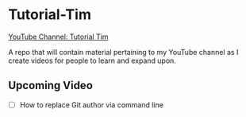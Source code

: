 # Tutorial-Tim
[YouTube Channel: Tutorial Tim](http://www.youtube.com/c/TutorialTim)

A repo that will contain material pertaining to my YouTube channel as I create videos for people to learn and expand upon.

## Upcoming Video
- [ ] How to replace Git author via command line
